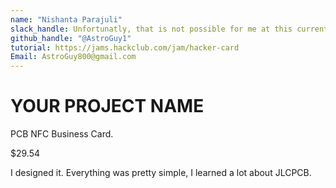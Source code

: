 ```yaml
---
name: "Nishanta Parajuli"
slack_handle: Unfortunatly, that is not possible for me at this current moment.
github_handle: "@AstroGuy1"
tutorial: https://jams.hackclub.com/jam/hacker-card
Email: AstroGuy800@gmail.com
---
```


# YOUR PROJECT NAME

PCB NFC Business Card.

$29.54

I designed it. Everything was pretty simple, I learned a lot about JLCPCB.

